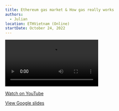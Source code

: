 ```yaml
---
title: Ethereum gas market & How gas really works
authors:
  - Julian
location: ETHVietnam (Online)
startDate: October 24, 2022
---
```


<video src="https://www.youtube.com/watch?v=XI6G8BjWA1M"></video>

[Watch on YouTube](https://www.youtube.com/watch?v=XI6G8BjWA1M)

[View Google slides](https://docs.google.com/presentation/d/18h_bLA7KPH7cBSgVYya5sKCFfifZ-gjfrayxWKhGf1g/edit?usp=sharing)
